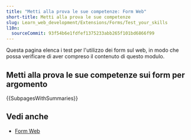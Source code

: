 ```yaml
---
title: "Metti alla prova le sue competenze: Form Web"
short-title: Metti alla prova le sue competenze
slug: Learn_web_development/Extensions/Forms/Test_your_skills
l10n:
  sourceCommit: 93f54b6e1fdfef1375233abb265f101bd6866f99
---
```


Questa pagina elenca i test per l'utilizzo dei form sul web, in modo che possa verificare di aver compreso il contenuto di questo modulo.

## Metti alla prova le sue competenze sui form per argomento

{{SubpagesWithSummaries}}

## Vedi anche

- [Form Web](/it/docs/Learn_web_development/Extensions/Forms)
